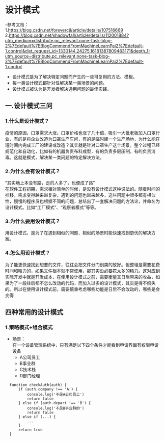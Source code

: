 # 设计模式
-参考文档：   
1.https://blog.csdn.net/forevercjl/article/details/107516669  
2.https://blog.csdn.net/shadowfall/article/details/112001884?utm_medium=distribute.pc_relevant.none-task-blog-2%7Edefault%7EBlogCommendFromMachineLearnPai2%7Edefault-1.control&dist_request_id=1330144.24275.16181387809483171&depth_1-utm_source=distribute.pc_relevant.none-task-blog-2%7Edefault%7EBlogCommendFromMachineLearnPai2%7Edefault-1.control
- 设计模式是为了解决特定问题而产生的一些可复用的方法、模板。
- 每一类设计模式都针对性解决某一类场景的问题。
- 设计模式被认为是开发者解决通用问题的最佳实践。
## 一.设计模式三问
### 1.什么是设计模式？  
疫情的原因，口罩需求大涨，口罩价格也涨了几十倍，吸引一大批老板加入口罩行业，有的是将企业改造为口罩生产车间，有的是临时建一个生产场地，为什么能在短时间内完成工厂的建设或改造？其实就是针对口罩生产这个场景，整个过程已经规范化和自动化，比如有的机器负责布料成型，有的负责多层压制，有的负责消毒。这就是模式，解决某一类问题的特定解决方法。
### 2.为什么会有设计模式？  
“其实地上本没有路，走的人多了，也便成了路”  
在软件工程初期，需求相对简单的时候，是没有设计模式这种说法的。随着时间的推移，需求变得越来越复杂，遇到的问题也越来越多，这些问题中很多都有相似性，慢慢的程序员也根据不同的问题，总结出了一套解决问题的方法论，并命名为设计模式。比如“工厂模式”、“观察者模式”等等。
### 3.为什么要用设计模式？
用设计模式，是为了在遇到相似的问题、相似的场景时能快速找到更优的解决方案。
### 4.怎么用设计模式？
为了能更快速找到想要的文件，往往会把文件分门别类的放好。但整理是需要花费时间和精力的，如果文件根本就不常使用，那其实没必要花太多的精力。这对应到实际开发中就是开发成本，在使用设计模式之前，需要衡量其日后带来的收益，如果为了一段往后都不怎么改动的代码，而加入过多的设计模式，其实是得不偿失的。所以在使用设计模式前，需要慎重考虑哪些功能是日后不会改动的，哪些是会变得
## 四种常用的设计模式
### 1.策略模式+组合模式
- 场景：  
    在一个设备管理系统中，只有满足以下四个条件才能看到申请界面有权限申请设备
    - A公司员工
    - B事业群
    - C技术栈
    - D部门经理

```
  function checkAuth(auth) {
      if (auth.company !== 'A') {
          console.log('不是A公司员工')
          return false
      } else if (auth.depart !== 'B') {
          console.log('不是B事业群的')
          return false
      } else if (...) {
          ...
      }
      return true
  }
```
